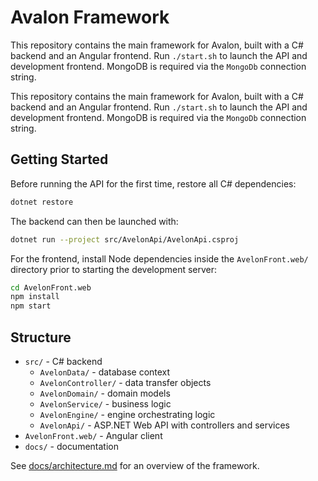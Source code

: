 # Avalon Framework

This repository contains the main framework for Avalon, built with a C# backend and an Angular frontend. Run `./start.sh` to launch the API and development frontend. MongoDB is required via the `MongoDb` connection string.




This repository contains the main framework for Avalon, built with a C# backend and an Angular frontend. Run `./start.sh` to launch the API and development frontend. MongoDB is required via the `MongoDb` connection string.

## Getting Started

Before running the API for the first time, restore all C# dependencies:

```bash
dotnet restore
```

The backend can then be launched with:

```bash
dotnet run --project src/AvelonApi/AvelonApi.csproj
```

For the frontend, install Node dependencies inside the `AvelonFront.web/` directory prior to starting the development server:

```bash
cd AvelonFront.web
npm install
npm start
```


## Structure

- `src/` - C# backend
  - `AvelonData/` - database context
  - `AvelonController/` - data transfer objects
  - `AvelonDomain/` - domain models
  - `AvelonService/` - business logic
  - `AvelonEngine/` - engine orchestrating logic
  - `AvelonApi/` - ASP.NET Web API with controllers and services
- `AvelonFront.web/` - Angular client
- `docs/` - documentation

See [docs/architecture.md](docs/architecture.md) for an overview of the framework.
